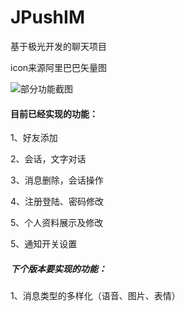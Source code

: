 # JPushIM

基于极光开发的聊天项目

icon来源阿里巴巴矢量图

![部分功能截图](https://github.com/wapchief/JPushIM/blob/master/screenshots/img.png?raw=true)

#### 目前已经实现的功能：

1、好友添加

2、会话，文字对话

3、消息删除，会话操作

4、注册登陆、密码修改

5、个人资料展示及修改

5、通知开关设置

##### 下个版本要实现的功能：

1、消息类型的多样化（语音、图片、表情）

